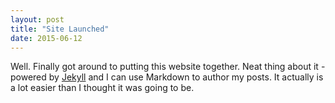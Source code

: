 ```yaml
---
layout: post
title: "Site Launched"
date: 2015-06-12
---
```


Well. Finally got around to putting this website together. 
Neat thing about it - powered by [Jekyll](http://jekyllrb.com) and I can use Markdown to author my posts. 
It actually is a lot easier than I thought it was going to be.
